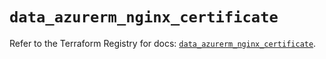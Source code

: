 # `data_azurerm_nginx_certificate`

Refer to the Terraform Registry for docs: [`data_azurerm_nginx_certificate`](https://registry.terraform.io/providers/hashicorp/azurerm/3.113.0/docs/data-sources/nginx_certificate).
